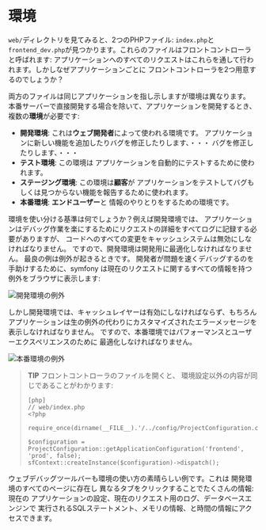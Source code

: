 環境
====

`web/`ディレクトリを見てみると、2つのPHPファイル:
`index.php`と`frontend_dev.php`が見つかります。これらのファイルはフロントコントローラと呼ばれます:
アプリケーションへのすべてのリクエストはこれらを通して行われます。しかしなぜアプリケーションごとに
フロントコントローラを2つ用意するのでしょうか？

両方のファイルは同じアプリケーションを指し示しますが環境は異なります。
本番サーバーで直接開発する場合を除いて、アプリケーションを開発するとき、
複数の**環境**が必要です:

  * **開発環境**: これは**ウェブ開発者**によって使われる環境です。
    アプリケーションに新しい機能を追加したりバグを修正したりします、・・・
    バグを修正したりします、・・・
  * **テスト環境**: この環境は
    アプリケーションを自動的にテストするために使われます。
  * **ステージング環境**: この環境は**顧客**が
    アプリケーションをテストしてバグもしくは見つからない機能を報告するために使われます。
  * **本番環境**: **エンドユーザー**と
    情報のやりとりをするための環境です。

環境を使い分ける基準は何でしょうか？例えば開発環境では、
アプリケーションはデバッグ作業を楽にするためにリクエストの詳細をすべてログに記録する必要がありますが、
コードへのすべての変更をキャッシュシステムは無効にしなければなりません。
ですので、開発環境は開発用に最適化しなければなりません。
最良の例は例外が起きるときです。
開発者が問題を速くデバッグするのを手助けするために、symfony
は現在のリクエストに関するすべての情報を持つ例外をブラウザに表示します:

![開発環境の例外](http://www.symfony-project.org/images/jobeet/1_2/01/exception_dev.png)

しかし開発環境では、キャッシュレイヤーは有効にしなければならず、もちろん
アプリケーションは生の例外の代わりにカスタマイズされたエラーメッセージを表示しなければなりません。
ですので、本番環境ではパフォーマンスとユーザーエクスペリエンスのために
最適化しなければなりません。

![本番環境の例外](http://www.symfony-project.org/images/jobeet/1_2/01/exception_prod.png)

>**TIP**
>フロントコントローラのファイルを開くと、
>環境設定以外の内容が同じであることがわかります:
>
>     [php]
>     // web/index.php
>     <?php
>
>     require_once(dirname(__FILE__).'/../config/ProjectConfiguration.class.php');
>
>     $configuration = ProjectConfiguration::getApplicationConfiguration('frontend', 'prod', false);
>     sfContext::createInstance($configuration)->dispatch();

ウェブデバッグツールバーも環境の使い方の素晴らしい例です。これは
開発環境のすべてのページに存在し
異なるタブをクリックすることでたくさんの情報: 現在の
アプリケーションの設定、現在のリクエスト用のログ、データベースエンジンで
実行されるSQLステートメント、メモリの情報、と時間の情報にアクセスできます。
